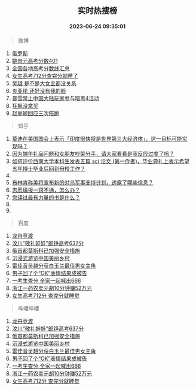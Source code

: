 <div align="center"><h2>实时热搜榜</h2><h4>2023-06-24 09:35:01</h4></div>

> 微博  

1. [俄罗斯](https://s.weibo.com/weibo?q=%23%E4%BF%84%E7%BD%97%E6%96%AF%23&t=31&band_rank=1&Refer=top)<br />
2. [姚景元高考分数401](https://s.weibo.com/weibo?q=%23%E5%A7%9A%E6%99%AF%E5%85%83%E9%AB%98%E8%80%83%E5%88%86%E6%95%B0401%23&t=31&band_rank=2&Refer=top)<br />
3. [全国各地高考分数线汇总](https://s.weibo.com/weibo?q=%23%E5%85%A8%E5%9B%BD%E5%90%84%E5%9C%B0%E9%AB%98%E8%80%83%E5%88%86%E6%95%B0%E7%BA%BF%E6%B1%87%E6%80%BB%23&t=31&band_rank=3&Refer=top)<br />
4. [女生高考712分查完分就睡了](https://s.weibo.com/weibo?q=%23%E5%A5%B3%E7%94%9F%E9%AB%98%E8%80%83712%E5%88%86%E6%9F%A5%E5%AE%8C%E5%88%86%E5%B0%B1%E7%9D%A1%E4%BA%86%23&t=31&band_rank=4&Refer=top)<br />
5. [吴越 是不是大女主都没关系](https://s.weibo.com/weibo?q=%E5%90%B4%E8%B6%8A%20%E6%98%AF%E4%B8%8D%E6%98%AF%E5%A4%A7%E5%A5%B3%E4%B8%BB%E9%83%BD%E6%B2%A1%E5%85%B3%E7%B3%BB&t=31&band_rank=5&Refer=top)<br />
6. [炎亚纶 还好没有我的脸](https://s.weibo.com/weibo?q=%E7%82%8E%E4%BA%9A%E7%BA%B6%20%E8%BF%98%E5%A5%BD%E6%B2%A1%E6%9C%89%E6%88%91%E7%9A%84%E8%84%B8&t=31&band_rank=6&Refer=top)<br />
7. [暴雪禁止中国大陆玩家参与暗黑4活动](https://s.weibo.com/weibo?q=%23%E6%9A%B4%E9%9B%AA%E7%A6%81%E6%AD%A2%E4%B8%AD%E5%9B%BD%E5%A4%A7%E9%99%86%E7%8E%A9%E5%AE%B6%E5%8F%82%E4%B8%8E%E6%9A%97%E9%BB%914%E6%B4%BB%E5%8A%A8%23&t=31&band_rank=7&Refer=top)<br />
8. [狂飙没拿奖](https://s.weibo.com/weibo?q=%23%E7%8B%82%E9%A3%99%E6%B2%A1%E6%8B%BF%E5%A5%96%23&t=31&band_rank=8&Refer=top)<br />
9. [赵丽颖回应三次陪跑](https://s.weibo.com/weibo?q=%23%E8%B5%B5%E4%B8%BD%E9%A2%96%E5%9B%9E%E5%BA%94%E4%B8%89%E6%AC%A1%E9%99%AA%E8%B7%91%23&t=31&band_rank=9&Refer=top)<br />

> 知乎  

1. [莫迪在美国国会上表示「印度很快将是世界第三大经济体」，这一目标可能实现吗？](https://www.zhihu.com/question/608151767)<br />
2. [因为端午礼品问题和女朋友吵架分手，请大家看看是我反应过度了吗？](https://www.zhihu.com/question/607441090)<br />
3. [如何评价西南大学本科生发表五篇 sci 论文 (第一作者)，毕业典礼上表示希望五年博士毕业后回到母校工作？](https://www.zhihu.com/question/607703486)<br />
4. []()<br />
5. [布林肯称美将宣布新的对乌军事支持计划，透露了哪些信息？](https://www.zhihu.com/question/607773006)<br />
6. [志愿填报一窍不通，怎么办？](https://www.zhihu.com/question/595485450)<br />
7. [您读过最有力量的书是什么？](https://www.zhihu.com/question/603556848)<br />
8. []()<br />
9. []()<br />

> 百度  

1. [龙舟竞渡](https://www.baidu.com/s?wd=%E9%BE%99%E8%88%9F%E7%AB%9E%E6%B8%A1&sa=fyb_news&rsv_dl=fyb_news)<br />
2. [汶川“敬礼娃娃”郎铮高考637分](https://www.baidu.com/s?wd=%E6%B1%B6%E5%B7%9D%E2%80%9C%E6%95%AC%E7%A4%BC%E5%A8%83%E5%A8%83%E2%80%9D%E9%83%8E%E9%93%AE%E9%AB%98%E8%80%83637%E5%88%86&sa=fyb_news&rsv_dl=fyb_news)<br />
3. [俄首都莫斯科已加强安全措施](https://www.baidu.com/s?wd=%E4%BF%84%E9%A6%96%E9%83%BD%E8%8E%AB%E6%96%AF%E7%A7%91%E5%B7%B2%E5%8A%A0%E5%BC%BA%E5%AE%89%E5%85%A8%E6%8E%AA%E6%96%BD&sa=fyb_news&rsv_dl=fyb_news)<br />
4. [沉浸式游览中国美丽乡村](https://www.baidu.com/s?wd=%E6%B2%89%E6%B5%B8%E5%BC%8F%E6%B8%B8%E8%A7%88%E4%B8%AD%E5%9B%BD%E7%BE%8E%E4%B8%BD%E4%B9%A1%E6%9D%91&sa=fyb_news&rsv_dl=fyb_news)<br />
5. [雷佳音吴越分获白玉兰最佳男女主角](https://www.baidu.com/s?wd=%E9%9B%B7%E4%BD%B3%E9%9F%B3%E5%90%B4%E8%B6%8A%E5%88%86%E8%8E%B7%E7%99%BD%E7%8E%89%E5%85%B0%E6%9C%80%E4%BD%B3%E7%94%B7%E5%A5%B3%E4%B8%BB%E8%A7%92&sa=fyb_news&rsv_dl=fyb_news)<br />
6. [男子回了个“OK”表情结果成被告](https://www.baidu.com/s?wd=%E7%94%B7%E5%AD%90%E5%9B%9E%E4%BA%86%E4%B8%AA%E2%80%9COK%E2%80%9D%E8%A1%A8%E6%83%85%E7%BB%93%E6%9E%9C%E6%88%90%E8%A2%AB%E5%91%8A&sa=fyb_news&rsv_dl=fyb_news)<br />
7. [一考生查分 全家一起喊出666](https://www.baidu.com/s?wd=%E4%B8%80%E8%80%83%E7%94%9F%E6%9F%A5%E5%88%86+%E5%85%A8%E5%AE%B6%E4%B8%80%E8%B5%B7%E5%96%8A%E5%87%BA666&sa=fyb_news&rsv_dl=fyb_news)<br />
8. [浙江一药农卖元胡10分钟赚52万元](https://www.baidu.com/s?wd=%E6%B5%99%E6%B1%9F%E4%B8%80%E8%8D%AF%E5%86%9C%E5%8D%96%E5%85%83%E8%83%A110%E5%88%86%E9%92%9F%E8%B5%9A52%E4%B8%87%E5%85%83&sa=fyb_news&rsv_dl=fyb_news)<br />
9. [女生高考712分 查完分就睡觉](https://www.baidu.com/s?wd=%E5%A5%B3%E7%94%9F%E9%AB%98%E8%80%83712%E5%88%86+%E6%9F%A5%E5%AE%8C%E5%88%86%E5%B0%B1%E7%9D%A1%E8%A7%89&sa=fyb_news&rsv_dl=fyb_news)<br />

> 哔哩哔哩  

1. [龙舟竞渡](https://www.baidu.com/s?wd=%E9%BE%99%E8%88%9F%E7%AB%9E%E6%B8%A1&sa=fyb_news&rsv_dl=fyb_news)<br />
2. [汶川“敬礼娃娃”郎铮高考637分](https://www.baidu.com/s?wd=%E6%B1%B6%E5%B7%9D%E2%80%9C%E6%95%AC%E7%A4%BC%E5%A8%83%E5%A8%83%E2%80%9D%E9%83%8E%E9%93%AE%E9%AB%98%E8%80%83637%E5%88%86&sa=fyb_news&rsv_dl=fyb_news)<br />
3. [俄首都莫斯科已加强安全措施](https://www.baidu.com/s?wd=%E4%BF%84%E9%A6%96%E9%83%BD%E8%8E%AB%E6%96%AF%E7%A7%91%E5%B7%B2%E5%8A%A0%E5%BC%BA%E5%AE%89%E5%85%A8%E6%8E%AA%E6%96%BD&sa=fyb_news&rsv_dl=fyb_news)<br />
4. [沉浸式游览中国美丽乡村](https://www.baidu.com/s?wd=%E6%B2%89%E6%B5%B8%E5%BC%8F%E6%B8%B8%E8%A7%88%E4%B8%AD%E5%9B%BD%E7%BE%8E%E4%B8%BD%E4%B9%A1%E6%9D%91&sa=fyb_news&rsv_dl=fyb_news)<br />
5. [雷佳音吴越分获白玉兰最佳男女主角](https://www.baidu.com/s?wd=%E9%9B%B7%E4%BD%B3%E9%9F%B3%E5%90%B4%E8%B6%8A%E5%88%86%E8%8E%B7%E7%99%BD%E7%8E%89%E5%85%B0%E6%9C%80%E4%BD%B3%E7%94%B7%E5%A5%B3%E4%B8%BB%E8%A7%92&sa=fyb_news&rsv_dl=fyb_news)<br />
6. [男子回了个“OK”表情结果成被告](https://www.baidu.com/s?wd=%E7%94%B7%E5%AD%90%E5%9B%9E%E4%BA%86%E4%B8%AA%E2%80%9COK%E2%80%9D%E8%A1%A8%E6%83%85%E7%BB%93%E6%9E%9C%E6%88%90%E8%A2%AB%E5%91%8A&sa=fyb_news&rsv_dl=fyb_news)<br />
7. [一考生查分 全家一起喊出666](https://www.baidu.com/s?wd=%E4%B8%80%E8%80%83%E7%94%9F%E6%9F%A5%E5%88%86+%E5%85%A8%E5%AE%B6%E4%B8%80%E8%B5%B7%E5%96%8A%E5%87%BA666&sa=fyb_news&rsv_dl=fyb_news)<br />
8. [浙江一药农卖元胡10分钟赚52万元](https://www.baidu.com/s?wd=%E6%B5%99%E6%B1%9F%E4%B8%80%E8%8D%AF%E5%86%9C%E5%8D%96%E5%85%83%E8%83%A110%E5%88%86%E9%92%9F%E8%B5%9A52%E4%B8%87%E5%85%83&sa=fyb_news&rsv_dl=fyb_news)<br />
9. [女生高考712分 查完分就睡觉](https://www.baidu.com/s?wd=%E5%A5%B3%E7%94%9F%E9%AB%98%E8%80%83712%E5%88%86+%E6%9F%A5%E5%AE%8C%E5%88%86%E5%B0%B1%E7%9D%A1%E8%A7%89&sa=fyb_news&rsv_dl=fyb_news)<br />
